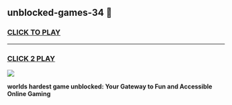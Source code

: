 
## unblocked-games-34 👋
<h3>
<a href="https://premium.freeplayer.one?title=unblocked-games-34&ref=14F">CLICK TO PLAY</a></h3>
<hr>

<h3>
<a href="https://premium.freeplayer.one?title=unblocked-games-34&ref=14F">CLICK 2 PLAY</a>
  
</h3>

<a href="https://premium.freeplayer.one?title=unblocked-games-34&ref=12F/"><img src="https://clearcache.store/games.png"></a>


**worlds hardest game unblocked: Your Gateway to Fun and Accessible Online Gaming**
